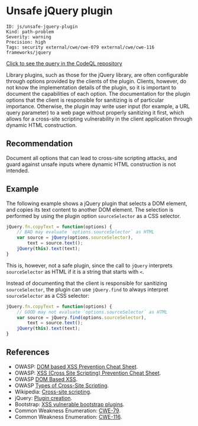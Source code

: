 # Unsafe jQuery plugin

```
ID: js/unsafe-jquery-plugin
Kind: path-problem
Severity: warning
Precision: high
Tags: security external/cwe/cwe-079 external/cwe/cwe-116 frameworks/jquery

```
[Click to see the query in the CodeQL repository](https://github.com/github/codeql/tree/main/javascript/ql/src/Security/CWE-079/UnsafeJQueryPlugin.ql)

Library plugins, such as those for the jQuery library, are often configurable through options provided by the clients of the plugin. Clients, however, do not know the implementation details of the plugin, so it is important to document the capabilities of each option. The documentation for the plugin options that the client is responsible for sanitizing is of particular importance. Otherwise, the plugin may write user input (for example, a URL query parameter) to a web page without properly sanitizing it first, which allows for a cross-site scripting vulnerability in the client application through dynamic HTML construction.


## Recommendation
Document all options that can lead to cross-site scripting attacks, and guard against unsafe inputs where dynamic HTML construction is not intended.


## Example
The following example shows a jQuery plugin that selects a DOM element, and copies its text content to another DOM element. The selection is performed by using the plugin option `sourceSelector` as a CSS selector.


```javascript
jQuery.fn.copyText = function(options) {
	// BAD may evaluate `options.sourceSelector` as HTML
	var source = jQuery(options.sourceSelector),
	    text = source.text();
	jQuery(this).text(text);
}

```
This is, however, not a safe plugin, since the call to `jQuery` interprets `sourceSelector` as HTML if it is a string that starts with `<`.

Instead of documenting that the client is responsible for sanitizing `sourceSelector`, the plugin can use `jQuery.find` to always interpret `sourceSelector` as a CSS selector:


```javascript
jQuery.fn.copyText = function(options) {
	// GOOD may not evaluate `options.sourceSelector` as HTML
	var source = jQuery.find(options.sourceSelector),
	    text = source.text();
	jQuery(this).text(text);
}

```

## References
* OWASP: [DOM based XSS Prevention Cheat Sheet](https://www.owasp.org/index.php/DOM_based_XSS_Prevention_Cheat_Sheet).
* OWASP: [XSS (Cross Site Scripting) Prevention Cheat Sheet](https://www.owasp.org/index.php/XSS_%28Cross_Site_Scripting%29_Prevention_Cheat_Sheet).
* OWASP [DOM Based XSS](https://www.owasp.org/index.php/DOM_Based_XSS).
* OWASP [Types of Cross-Site Scripting](https://www.owasp.org/index.php/Types_of_Cross-Site_Scripting).
* Wikipedia: [Cross-site scripting](http://en.wikipedia.org/wiki/Cross-site_scripting).
* jQuery: [Plugin creation](https://learn.jquery.com/plugins/basic-plugin-creation/).
* Bootstrap: [XSS vulnerable bootstrap plugins](https://github.com/twbs/bootstrap/pull/27047).
* Common Weakness Enumeration: [CWE-79](https://cwe.mitre.org/data/definitions/79.html).
* Common Weakness Enumeration: [CWE-116](https://cwe.mitre.org/data/definitions/116.html).
